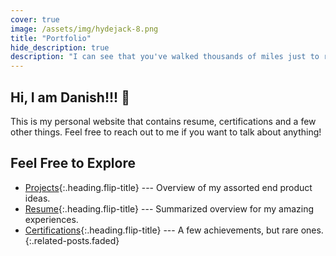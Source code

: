 ```yaml
---
cover: true
image: /assets/img/hydejack-8.png
title: "Portfolio"
hide_description: true
description: "I can see that you've walked thousands of miles just to reach this website, but that’s just my homepage. Have fun…"
---
```


## Hi, I am Danish!!! 🎉

This is my personal website that contains resume, certifications and a few other things. Feel free to reach out to me if you want to talk about anything!



## Feel Free to Explore

* [Projects]{:.heading.flip-title} ---  Overview of my assorted end product ideas.
* [Resume]{:.heading.flip-title} --- Summarized overview for my amazing experiences.
* [Certifications]{:.heading.flip-title} --- A few achievements, but rare ones.
{:.related-posts.faded}

[projects]: projects/
[blog]: blog/
[resume]: resume/
[certifications]: certifications/
